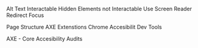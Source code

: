 Alt Text
Interactable
Hidden Elements not Interactable
Use Screen Reader
Redirect Focus

Page Structure
AXE Extenstions
Chrome Accesibilit Dev Tools

AXE - Core
Accesibility Audits